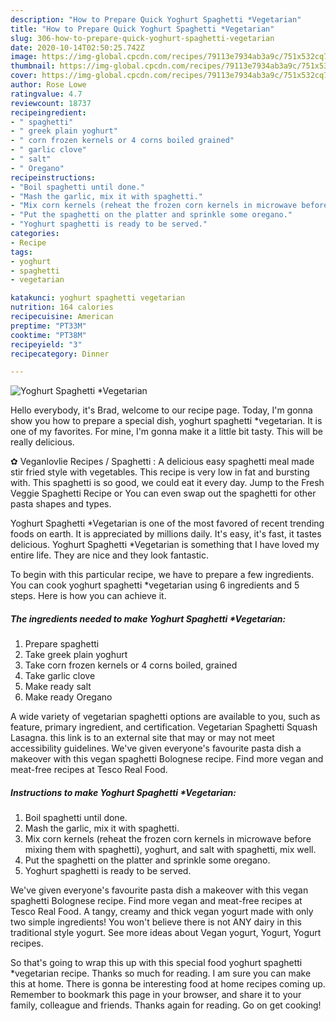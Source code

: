 ```yaml
---
description: "How to Prepare Quick Yoghurt Spaghetti *Vegetarian"
title: "How to Prepare Quick Yoghurt Spaghetti *Vegetarian"
slug: 306-how-to-prepare-quick-yoghurt-spaghetti-vegetarian
date: 2020-10-14T02:50:25.742Z
image: https://img-global.cpcdn.com/recipes/79113e7934ab3a9c/751x532cq70/yoghurt-spaghetti-vegetarian-recipe-main-photo.jpg
thumbnail: https://img-global.cpcdn.com/recipes/79113e7934ab3a9c/751x532cq70/yoghurt-spaghetti-vegetarian-recipe-main-photo.jpg
cover: https://img-global.cpcdn.com/recipes/79113e7934ab3a9c/751x532cq70/yoghurt-spaghetti-vegetarian-recipe-main-photo.jpg
author: Rose Lowe
ratingvalue: 4.7
reviewcount: 18737
recipeingredient:
- " spaghetti"
- " greek plain yoghurt"
- " corn frozen kernels or 4 corns boiled grained"
- " garlic clove"
- " salt"
- " Oregano"
recipeinstructions:
- "Boil spaghetti until done."
- "Mash the garlic, mix it with spaghetti."
- "Mix corn kernels (reheat the frozen corn kernels in microwave before mixing them with spaghetti), yoghurt, and salt with spaghetti, mix well."
- "Put the spaghetti on the platter and sprinkle some oregano."
- "Yoghurt spaghetti is ready to be served."
categories:
- Recipe
tags:
- yoghurt
- spaghetti
- vegetarian

katakunci: yoghurt spaghetti vegetarian 
nutrition: 164 calories
recipecuisine: American
preptime: "PT33M"
cooktime: "PT38M"
recipeyield: "3"
recipecategory: Dinner

---
```



![Yoghurt Spaghetti *Vegetarian](https://img-global.cpcdn.com/recipes/79113e7934ab3a9c/751x532cq70/yoghurt-spaghetti-vegetarian-recipe-main-photo.jpg)

Hello everybody, it's Brad, welcome to our recipe page. Today, I'm gonna show you how to prepare a special dish, yoghurt spaghetti *vegetarian. It is one of my favorites. For mine, I'm gonna make it a little bit tasty. This will be really delicious.

✿ Veganlovlie Recipes / Spaghetti : A delicious easy spaghetti meal made stir fried style with vegetables. This recipe is very low in fat and bursting with. This spaghetti is so good, we could eat it every day. Jump to the Fresh Veggie Spaghetti Recipe or You can even swap out the spaghetti for other pasta shapes and types.

Yoghurt Spaghetti *Vegetarian is one of the most favored of recent trending foods on earth. It is appreciated by millions daily. It's easy, it's fast, it tastes delicious. Yoghurt Spaghetti *Vegetarian is something that I have loved my entire life. They are nice and they look fantastic.


To begin with this particular recipe, we have to prepare a few ingredients. You can cook yoghurt spaghetti *vegetarian using 6 ingredients and 5 steps. Here is how you can achieve it.

<!--inarticleads1-->

##### The ingredients needed to make Yoghurt Spaghetti *Vegetarian:

1. Prepare  spaghetti
1. Take  greek plain yoghurt
1. Take  corn frozen kernels or 4 corns boiled, grained
1. Take  garlic clove
1. Make ready  salt
1. Make ready  Oregano


A wide variety of vegetarian spaghetti options are available to you, such as feature, primary ingredient, and certification. Vegetarian Spaghetti Squash Lasagna. this link is to an external site that may or may not meet accessibility guidelines. We&#39;ve given everyone&#39;s favourite pasta dish a makeover with this vegan spaghetti Bolognese recipe. Find more vegan and meat-free recipes at Tesco Real Food. 

<!--inarticleads2-->

##### Instructions to make Yoghurt Spaghetti *Vegetarian:

1. Boil spaghetti until done.
1. Mash the garlic, mix it with spaghetti.
1. Mix corn kernels (reheat the frozen corn kernels in microwave before mixing them with spaghetti), yoghurt, and salt with spaghetti, mix well.
1. Put the spaghetti on the platter and sprinkle some oregano.
1. Yoghurt spaghetti is ready to be served.


We&#39;ve given everyone&#39;s favourite pasta dish a makeover with this vegan spaghetti Bolognese recipe. Find more vegan and meat-free recipes at Tesco Real Food. A tangy, creamy and thick vegan yogurt made with only two simple ingredients! You won&#39;t believe there is not ANY dairy in this traditional style yogurt. See more ideas about Vegan yogurt, Yogurt, Yogurt recipes. 

So that's going to wrap this up with this special food yoghurt spaghetti *vegetarian recipe. Thanks so much for reading. I am sure you can make this at home. There is gonna be interesting food at home recipes coming up. Remember to bookmark this page in your browser, and share it to your family, colleague and friends. Thanks again for reading. Go on get cooking!

